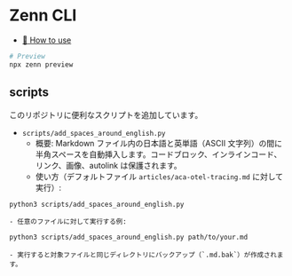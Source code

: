 # Zenn CLI

* [📘 How to use](https://zenn.dev/zenn/articles/zenn-cli-guide)


```sh
# Preview
npx zenn preview
```

## scripts

このリポジトリに便利なスクリプトを追加しています。

- `scripts/add_spaces_around_english.py`
	- 概要: Markdown ファイル内の日本語と英単語（ASCII 文字列）の間に半角スペースを自動挿入します。コードブロック、インラインコード、リンク、画像、autolink は保護されます。
	- 使い方（デフォルトファイル `articles/aca-otel-tracing.md` に対して実行）:

```bash
python3 scripts/add_spaces_around_english.py
```

	- 任意のファイルに対して実行する例:

```bash
python3 scripts/add_spaces_around_english.py path/to/your.md
```

	- 実行すると対象ファイルと同じディレクトリにバックアップ（`.md.bak`）が作成されます。
